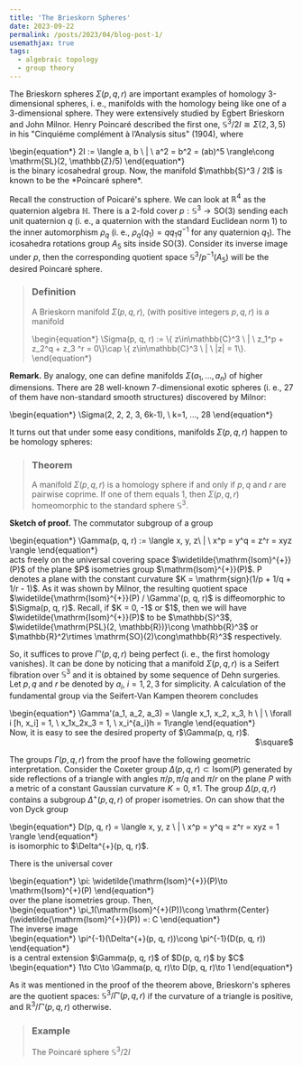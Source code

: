 ```yaml
---
title: 'The Brieskorn Spheres'
date: 2023-09-22
permalink: /posts/2023/04/blog-post-1/
usemathjax: true
tags:
  - algebraic topology
  - group theory
---
```


The Brieskorn spheres $\Sigma(p, q, r)$ are important examples of homology 3-dimensional spheres, i. e., manifolds with the homology being like one of a 3-dimensional sphere. They were extensively studied by Egbert Brieskorn and John Milnor. Henry Poincaré described the first one, $\mathbb{S}^3 / 2I\cong \Sigma(2, 3, 5)$ in his "Cinquiéme complément à l’Analysis situs" (1904), where 
<div class="math">
\begin{equation*}
2I := \langle a, b \ | \ a^2 = b^2 = (ab)^5 \rangle\cong \mathrm{SL}(2, \mathbb{Z}/5)
\end{equation*}
</div> 
is the binary icosahedral group.
Now, the manifold $\mathbb{S}^3 / 2I$ is known to be the *Poincaré sphere*.

Recall the construction of Poicaré's sphere. We can look at $\mathbb{R}^4$ as the quaternion algebra $\mathbb{H}$. There is a 2-fold cover $p: \mathbb{S}^3\to \mathrm{SO}(3)$ sending each unit quaternion $q$ (i. e., a quaternion with the standard Euclidean norm 1) to the inner automorphism $\rho_q$ (i. e., $\rho_q(q_1) = qq_1q^{-1}$ for any quaternion $q_1$). The icosahedra rotations group $A_5$ sits inside $\mathrm{SO}(3)$. Consider its inverse image under $p$, then the corresponding quotient space $\mathbb{S}^3 / p^{-1}(A_5)$ will be the desired Poincaré sphere. 

> ### Definition
> A Brieskorn manifold $\Sigma(p, q, r)$, (with positive integers $p, q, r$) is a manifold 
> <div class="math">
> \begin{equation*}
> \Sigma(p, q, r) := \{ z\in\mathbb{C}^3 \ | \ z_1^p + z_2^q + z_3 ^r = 0\}\cap \{ z\in\mathbb{C}^3 \ | \ |z| = 1\}.
> \end{equation*}
> </div>

**Remark.** By analogy, one can define manifolds $\Sigma(a_1, ..., a_n)$ of higher dimensions. There are 28 well-known 7-dimensional exotic spheres (i. e., 27 of them have non-standard smooth structures) discovered by Milnor:
<div class="math">
\begin{equation*}
\Sigma(2, 2, 2, 3, 6k-1), \ k=1, ..., 28
\end{equation*}
</div> 

It turns out that under some easy conditions, manifolds $\Sigma(p, q, r)$ happen to be homology spheres:

> ### Theorem
> A manifold $\Sigma(p, q, r)$ is a homology sphere if and only if $p, q$ and $r$ are pairwise coprime. If one of them equals 1, then $\Sigma(p, q, r)$ homeomorphic to the standard sphere $\mathbb{S}^3$.

**Sketch of proof.** The commutator subgroup of a group 
<div class="math">
\begin{equation*}
\Gamma(p, q, r) := \langle x, y, z\ | \ x^p = y^q = z^r = xyz \rangle
\end{equation*}
</div>
acts freely on the universal covering space $\widetilde{\mathrm{Isom}^{+}}(P)$ of the plane $P$ isometries group $\mathrm{Isom}^{+}}(P)$. P denotes a plane with the constant curvature $K = \mathrm{sign}(1/p + 1/q + 1/r - 1)$. As it was shown by Milnor, the  resulting quotient space $\widetilde{\mathrm{Isom}^{+}}(P) / \Gamma'(p, q, r)$ is diffeomorphic to $\Sigma(p, q, r)$. Recall, if $K = 0, -1$ or $1$, then we will have $\widetilde{\mathrm{Isom}^{+}}(P)$ to be $\mathbb{S}^3$, $\widetilde{\mathrm{PSL}(2, \mathbb{R})}\cong \mathbb{R}^3$ or $\mathbb{R}^2\rtimes \mathrm{SO}(2)\cong\mathbb{R}^3$ respectively.

So, it suffices to prove $\Gamma'(p, q, r)$ being perfect (i. e., the first homology vanishes). It can be done by noticing that a manifold $\Sigma(p, q, r)$ is a Seifert fibration over $\mathbb{S}^3$ and it is obtained by some sequence of Dehn surgeries. Let $p, q$ and $r$ be denoted by $a_i$, $i=1, 2, 3$ for simplicity. A calculation of the fundamental group via the Seifert-Van Kampen theorem concludes 
<div class="math">
\begin{equation*}
\Gamma'(a_1, a_2, a_3) = \langle x_1, x_2, x_3, h \ | \ \forall i [h, x_i] = 1, \ x_1x_2x_3 = 1, \ x_i^{a_i}h = 1\rangle
\end{equation*}    
</div>
Now, it is easy to see the desired property of $\Gamma(p, q, r)$.

<div style="text-align: right"> $\square$ </div>

The groups $\Gamma(p, q, r)$ from the proof have the following geometric interpretation. Consider the Coxeter group $\Delta(p, q, r)\subset \mathrm{Isom}(P)$ generated by side reflections of a triangle with angles $\pi/p, \pi/q$ and $\pi/r$ on the plane $P$ with a metric of a constant Gaussian curvature $K = 0, \pm 1$. The group $\Delta(p, q, r)$ contains a subgroup $\Delta^{+}(p, q, r)$ of proper isometries. On can show that the von Dyck group
<div class="math">
\begin{equation*}
D(p, q, r) = \langle x, y, z \ | \ x^p = y^q = z^r = xyz = 1 \rangle
\end{equation*}
</div> 
is isomorphic to $\Delta^{+}(p, q, r)$. 

There is the universal cover 
<div class="math">
\begin{equation*}
\pi: \widetilde{\mathrm{Isom}^{+}}(P)\to \mathrm{Isom}^{+}(P)
\end{equation*}
</div> 
over the plane isometries group. Then, 
<div class="math">
\begin{equation*}
\pi_1(\mathrm{Isom}^{+}(P))\cong \mathrm{Center}(\widetilde{\mathrm{Isom}^{+}}(P)) =: C
\end{equation*}
</div>
The inverse image 
<div class="math">
\begin{equation*}
\pi^{-1}(\Delta^{+}(p, q, r))\cong \pi^{-1}(D(p, q, r))
\end{equation*}
</div>
is a central extension $\Gamma(p, q, r)$ of $D(p, q, r)$ by $C$
<div class="math">
\begin{equation*}
1\to C\to \Gamma(p, q, r)\to D(p, q, r)\to 1
\end{equation*}
</div>

As it was mentioned in the proof of the theorem above, Brieskorn's spheres are the quotient spaces: $\mathbb{S}^3 / \Gamma'(p, q, r)$ if the curvature of a triangle is positive, and $\mathbb{R}^3 / \Gamma'(p, q, r)$ otherwise. 

> ### Example
> The Poincaré sphere $\mathbb{S}^3/2I$